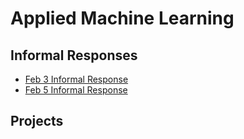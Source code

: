 # Applied Machine Learning

## Informal Responses

* [Feb 3 Informal Response](Ex1.md)
* [Feb 5 Informal Response](Ex2.md)

## Projects
